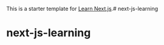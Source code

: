 This is a starter template for [Learn Next.js](https://nextjs.org/learn).# next-js-learning
# next-js-learning
